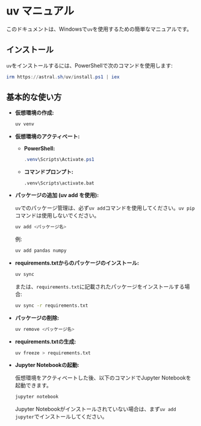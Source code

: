 # uv マニュアル

このドキュメントは、Windowsで`uv`を使用するための簡単なマニュアルです。

## インストール

`uv`をインストールするには、PowerShellで次のコマンドを使用します:

```powershell
irm https://astral.sh/uv/install.ps1 | iex
```

## 基本的な使い方

- **仮想環境の作成:**

  ```bash
  uv venv
  ```

- **仮想環境のアクティベート:**

  - **PowerShell:**

    ```powershell
    .venv\Scripts\Activate.ps1
    ```

  - **コマンドプロンプト:**

    ```batch
    .venv\Scripts\activate.bat
    ```

- **パッケージの追加 (uv add を使用):**

  `uv`でのパッケージ管理は、必ず`uv add`コマンドを使用してください。`uv pip`コマンドは使用しないでください。

  ```bash
  uv add <パッケージ名>
  ```

  例:
  ```bash
  uv add pandas numpy
  ```

- **requirements.txtからのパッケージのインストール:**

  ```bash
  uv sync
  ```

  または、`requirements.txt`に記載されたパッケージをインストールする場合:
  ```bash
  uv sync -r requirements.txt
  ```

- **パッケージの削除:**

  ```bash
  uv remove <パッケージ名>
  ```

- **requirements.txtの生成:**

  ```bash
  uv freeze > requirements.txt
  ```

- **Jupyter Notebookの起動:**

  仮想環境をアクティベートした後、以下のコマンドでJupyter Notebookを起動できます。

  ```bash
  jupyter notebook
  ```

  Jupyter Notebookがインストールされていない場合は、まず`uv add jupyter`でインストールしてください。


